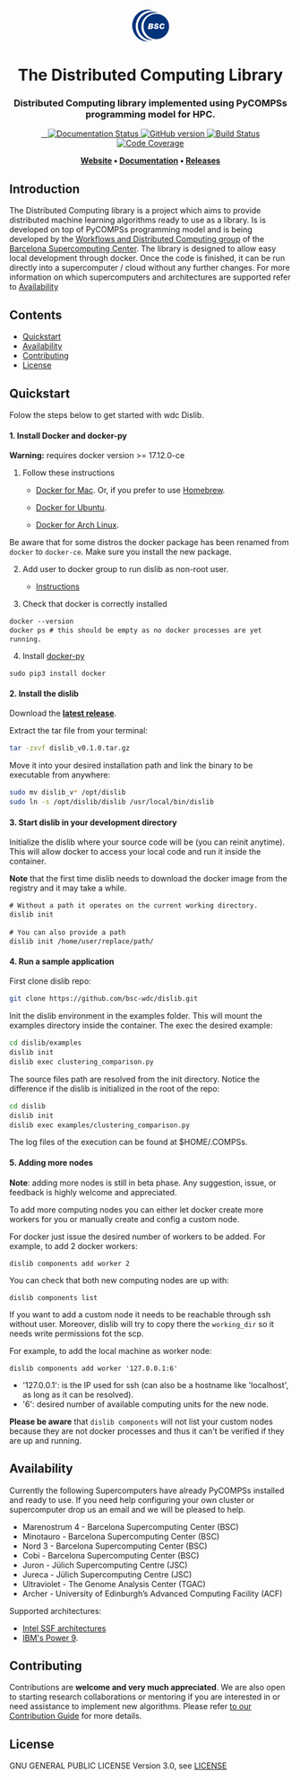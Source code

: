 <h1 align="center">
  <br>
  <a href="https://www.bsc.es/">
    <img src="docs/bsc_logo.png" alt="Barcelona Supercomputing Center" height="60px">
  </a>
  <br>
  <br>
  The Distributed Computing Library
  <br>
</h1>

<h3 align="center">Distributed Computing library implemented using PyCOMPSs programming model for HPC.</h3>

<p align="center">
  <a href="https://dislib.readthedocs.io/en/latest/?badge=latest">
    <img src="https://readthedocs.org/projects/dislib/badge/?version=latest"
         alt="Documentation Status"/>
  </a>
  <a href="https://github.com/bsc-wdc/dislib/releases">
    <img src="https://badge.fury.io/gh/bsc-wdc%2Fdislib.svg"
         alt="GitHub version">
  </a>
  <a href="https://travis-ci.org/bsc-wdc/dislib">
    <img src="https://travis-ci.org/bsc-wdc/dislib.svg?branch=master"
         alt="Build Status">
  </a> 
  <a href="https://codecov.io/gh/bsc-wdc/dislib">
    <img src="https://codecov.io/gh/bsc-wdc/dislib/branch/master/graph/badge.svg"
         alt="Code Coverage"/>
  </a>
    
</p>

<p align="center"><b>
    <a href="https://www.bsc.es/research-and-development/software-and-apps/software-list/comp-superscalar/">Website</a> •  
    <a href="https://dislib.readthedocs.io/en/master">Documentation</a> •
    <a href="https://github.com/bsc-wdc/dislib/releases">Releases</a>
</b></p>


## Introduction

The Distributed Computing library is a project which aims to provide distributed machine learning algorithms ready to use as a library. Is is developed on top of PyCOMPSs programming model and is being developed by the [Workflows and Distributed Computing group](https://github.com/bsc-wdc) of the [Barcelona Supercomputing Center](https://www.bsc.es/). The library is designed to allow easy local development through docker. Once the code is finished, it can be run directly into a supercomputer / cloud without any further changes. For more information on which supercomputers and architectures are supported refer to [Availability](#availability)



## Contents

- [Quickstart](#quickstart)
- [Availability](#availability)
- [Contributing](#contributing)
- [License](#license)


## Quickstart

Folow the steps below to get started with wdc Dislib.

#### 1. Install Docker and docker-py

**Warning:** requires docker version >= 17.12.0-ce


1. Follow these instructions

   - [Docker for Mac](https://store.docker.com/editions/community/docker-ce-desktop-mac). Or, if you prefer to use [Homebrew](https://brew.sh/).

   - [Docker for Ubuntu](https://docs.docker.com/install/linux/docker-ce/ubuntu/#install-docker-ce-1).

   - [Docker for Arch Linux](https://wiki.archlinux.org/index.php/Docker#Installation).

Be aware that for some distros the docker package has been renamed from `docker` to `docker-ce`. Make sure you install the new package.

2. Add user to docker group to run dislib as non-root user.

    - [Instructions](https://docs.docker.com/install/linux/linux-postinstall/)


3. Check that docker is correctly installed

```
docker --version
docker ps # this should be empty as no docker processes are yet running.
```

4. Install [docker-py](https://docker-py.readthedocs.io/en/stable/)

```
sudo pip3 install docker
```

#### 2. Install the dislib

Download the **[latest release](https://github.com/bsc-wdc/dislib/releases)**.


Extract the tar file from your terminal:
```bash
tar -zxvf dislib_v0.1.0.tar.gz
```

Move it into your desired installation path and link the binary to be executable from anywhere:
```bash
sudo mv dislib_v* /opt/dislib
sudo ln -s /opt/dislib/dislib /usr/local/bin/dislib
```



#### 3. Start dislib in your development directory

Initialize the dislib where your source code will be (you can reinit anytime). This will allow docker to access your local code and run it inside the container.

**Note** that the first time dislib needs to download the docker image from the registry and it may take a while.
```
# Without a path it operates on the current working directory.
dislib init

# You can also provide a path
dislib init /home/user/replace/path/
```

#### 4. Run a sample application

First clone dislib repo:

```bash
git clone https://github.com/bsc-wdc/dislib.git
```

Init the dislib environment in the examples folder. This will mount the examples directory inside the container. The exec the desired example:

```bash
cd dislib/examples
dislib init
dislib exec clustering_comparison.py
```

The source files path are resolved from the init directory. Notice the difference if the dislib is initialized in the root of the repo:

```bash
cd dislib
dislib init
dislib exec examples/clustering_comparison.py
```

The log files of the execution can be found at $HOME/.COMPSs.

#### 5. Adding more nodes


**Note**: adding more nodes is still in beta phase. Any suggestion, issue, or feedback is highly welcome and appreciated.


To add more computing nodes you can either let docker create more workers for you or manually create and config a custom node.

For docker just issue the desired number of workers to be added. For example, to add 2 docker workers:
```
dislib components add worker 2
```

You can check that both new computing nodes are up with:

```
dislib components list
```

If you want to add a custom node it needs to be reachable through ssh without user. Moreover, dislib will try to copy there the `working_dir` so it needs write permissions fot the scp.

For example, to add the local machine as worker node:

```
dislib components add worker '127.0.0.1:6'
```

* '127.0.0.1': is the IP used for ssh (can also be a hostname like 'localhost', as long as it can be resolved).
* '6': desired number of available computing units for the new node.

**Please be aware** that `dislib components` will not list your custom nodes because they are not docker processes and thus it can't be verified if they are up and running.

## Availability

Currently the following Supercomputers have already PyCOMPSs installed and ready to use. If you need help configuring your own cluster or supercomputer drop us an email and we will be pleased to help.

- Marenostrum 4 - Barcelona Supercomputing Center (BSC)
- Minotauro - Barcelona Supercomputing Center (BSC)
- Nord 3 - Barcelona Supercomputing Center (BSC)
- Cobi - Barcelona Supercomputing Center (BSC)
- Juron - Jülich Supercomputing Centre (JSC)
- Jureca - Jülich Supercomputing Centre (JSC)
- Ultraviolet - The Genome Analysis Center (TGAC)
- Archer - University of Edinburgh’s Advanced Computing Facility (ACF)

Supported architectures:
- [Intel SSF architectures](https://www.intel.com/content/www/us/en/high-performance-computing/ssf-architecture-specification.html)
- [IBM's Power 9](https://www.ibm.com/it-infrastructure/power/power9-b).

## Contributing

Contributions are **welcome and very much appreciated**. We are also open to starting research collaborations or mentoring if you are interested in or need assistance to implement new algorithms.
Please refer [to our Contribution Guide](CONTRIBUTING.md) for more details.


## License

GNU GENERAL PUBLIC LICENSE Version 3.0, see [LICENSE](LICENSE)
